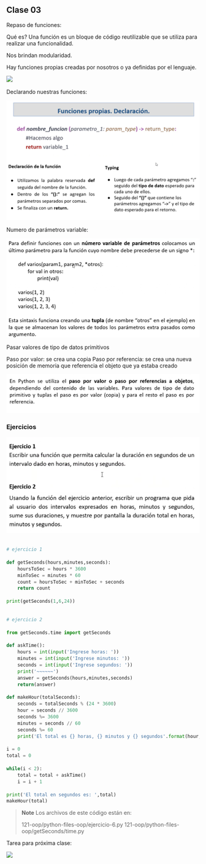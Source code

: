 ## Clase 03
Repaso de funciones:

Qué es? Una función es un bloque de código reutilizable que se utiliza para realizar una funcionalidad.

Nos brindan modularidad.

Hay funciones propias creadas por nosotros o ya definidas por el lenguaje.

![](ppt-20-2-oop.png)

Declarando nuestras funciones:

![](./121-assets/ppt-27-oop.png)

Numero de parámetros variable:

![](./121-assets/ppt-28-oop.png)

Pasar valores de tipo de datos primitivos

Paso por valor: se crea una copia
Paso por referencia: se crea una nueva posición de memoria que referencia el objeto que ya estaba creado

![](./121-assets/ppt-29-oop.png)

### Ejercicios
![](./121-assets/ppt-30-oop.png)

```py

# ejercicio 1

def getSeconds(hours,minutes,seconds):
	hoursToSec = hours * 3600
	minToSec = minutes * 60
	count = hoursToSec + minToSec + seconds
	return count

print(getSeconds(1,6,24))

```

```py

# ejercicio 2

from getSeconds.time import getSeconds  

def askTime():
	hours = int(input('Ingrese horas: '))
	minutes = int(input('Ingrese minutos: '))
	seconds = int(input('Ingrese segundos: '))
	print('~~~~~~')
	answer = getSeconds(hours,minutes,seconds)
	return(answer)

def makeHour(totalSeconds):
	seconds = totalSeconds % (24 * 3600)
	hour = seconds // 3600
	seconds %= 3600
	minutes = seconds // 60
	seconds %= 60
	print('El total es {} horas, {} minutos y {} segundos'.format(hour,minutes,seconds))  

i = 0
total = 0

while(i < 2):
	total = total + askTime()
	i = i + 1

print('El total en segundos es: ',total)
makeHour(total)

```

> **Note** 
> Los archivos de este código están en:
> 
> 121-oop/python-files-oop/ejercicio-6.py
> 121-oop/python-files-oop/getSeconds/time.py

Tarea para próxima clase:

![](Pasted%20image%2020220828135159.png)

